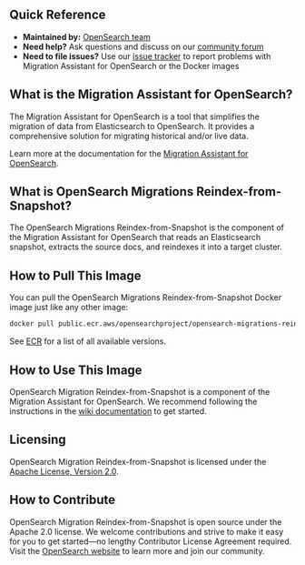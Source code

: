 ## Quick Reference

- **Maintained by:** [OpenSearch team](https://github.com/opensearch-project)
- **Need help?** Ask questions and discuss on our [community forum](https://forum.opensearch.org/tag/migration)
- **Need to file issues?** Use our [issue tracker](https://github.com/opensearch-project/opensearch-migrations/issues) to report problems with Migration Assistant for OpenSearch or the Docker images

## What is the Migration Assistant for OpenSearch?

The Migration Assistant for OpenSearch is a tool that simplifies the migration of data from Elasticsearch to OpenSearch. It provides a comprehensive solution for migrating historical and/or live data.

Learn more at the documentation for the [Migration Assistant for OpenSearch](https://docs.opensearch.org/docs/latest/migration-assistant).

## What is OpenSearch Migrations Reindex-from-Snapshot?

The OpenSearch Migrations Reindex-from-Snapshot is the component of the Migration Assistant for OpenSearch that reads an Elasticsearch snapshot, extracts the source docs, and reindexes it into a target cluster.

## How to Pull This Image

You can pull the OpenSearch Migrations Reindex-from-Snapshot Docker image just like any other image:

```bash
docker pull public.ecr.aws/opensearchproject/opensearch-migrations-reindex-from-snapshot:latest
```

See [ECR](https://gallery.ecr.aws/opensearchproject/opensearch-migrations-reindex-from-snapshot) for a list of all available versions.

## How to Use This Image

OpenSearch Migration Reindex-from-Snapshot is a component of the Migration Assistant for OpenSearch. We recommend following the instructions in the [wiki documentation](https://github.com/opensearch-project/opensearch-migrations/wiki) to get started.

## Licensing

OpenSearch Migration Reindex-from-Snapshot is licensed under the [Apache License, Version 2.0](https://www.apache.org/licenses/LICENSE-2.0).

## How to Contribute

OpenSearch Migration Reindex-from-Snapshot is open source under the Apache 2.0 license. We welcome contributions and strive to make it easy for you to get started—no lengthy Contributor License Agreement required. Visit the [OpenSearch website](https://opensearch.org) to learn more and join our community.
